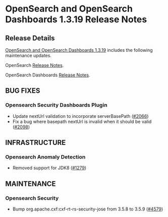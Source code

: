 # OpenSearch and OpenSearch Dashboards 1.3.19 Release Notes

## Release Details

[OpenSearch and OpenSearch Dashboards 1.3.19](https://opensearch.org/versions/opensearch-1-3-19.html) includes the following maintenance updates.

OpenSearch [Release Notes](https://github.com/opensearch-project/OpenSearch/blob/main/release-notes/opensearch.release-notes-1.3.19.md).

OpenSearch Dashboards [Release Notes](https://github.com/opensearch-project/OpenSearch-Dashboards/blob/main/release-notes/opensearch-dashboards.release-notes-1.3.19.md).


## BUG FIXES


### Opensearch Security Dashboards Plugin


* Update nextUrl validation to incorporate serverBasePath ([#2066](https://github.com/opensearch-project/security-dashboards-plugin/pull/2066))
* Fix a bug where basepath nextUrl is invalid when it should be valid ([#2098](https://github.com/opensearch-project/security-dashboards-plugin/pull/2098))


## INFRASTRUCTURE


### Opensearch Anomaly Detection


* Removed support for JDK8 ([#1279](https://github.com/opensearch-project/anomaly-detection/pull/1279))


## MAINTENANCE


### Opensearch Security


* Bump org.apache.cxf:cxf-rt-rs-security-jose from 3.5.8 to 3.5.9 ([#4579](https://github.com/opensearch-project/security/pull/4579))


